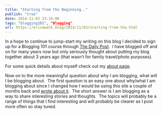 ```yaml
---
title: "Starting from the Beginning.."
publish: "true"
date: 2014-11-03 23:16:00
tags: "blogging101", "Blogging"
url: https://ericmwalk.blog/2014/11/03/starting-from-the.html
---
```


In a hope to continue to jump-start my writing on this blog I decided to sign up for a Blogging 101 course through <a href="http://dailypost.wordpress.com/">The Daily Post</a>.  I have blogged off and on for many years now but only seriously thought about putting my blog together about 3 years ago (that wasn’t for family travel/photo purposes).

For some quick details about myself check out my <a title="About" href="https://ericmwalk.blog/about/">about page</a>.

Now on to the more meaningful question about why I am blogging, what will I be blogging about.  The first question is an easy one about why/what I am blogging about since I changed how I would be using this site a couple of months back and <a title="Now that’s different" href="https://ericmwalk.blog/2014/10/13/now-thats-different.html">wrote about it</a>.  The short answer is I am blogging as a way to share interesting stories and thoughts.  The topics will probably be a range of things that I find interesting and will probably be clearer as I post more often so stay tuned.